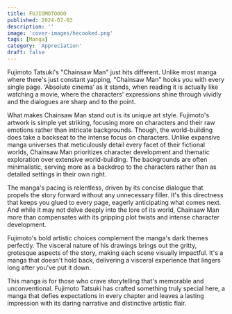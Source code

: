```yaml
---
title: FUJIOMOTOOOO
published: 2024-07-03
description: ''
image: 'cover-images/hecooked.png'
tags: [Manga]
category: 'Appreciation'
draft: false 
---
```

Fujimoto Tatsuki's "Chainsaw Man" just hits different. Unlike most manga where there's just constant yapping, "Chainsaw Man" hooks you with every single page. ‘Absolute cinema’ as it stands, when reading it is actually like watching a movie, where the characters' expressions shine through vividly and the dialogues are sharp and to the point.

What makes Chainsaw Man stand out is its unique art style. Fujimoto's artwork is simple yet striking, focusing more on characters and their raw emotions rather than intricate backgrounds. Though, the world-building does take a backseat to the intense focus on characters. Unlike expansive manga universes that meticulously detail every facet of their fictional worlds, Chainsaw Man prioritizes character development and thematic exploration over extensive world-building. The backgrounds are often minimalistic, serving more as a backdrop to the characters rather than as detailed settings in their own right.

The manga's pacing is relentless, driven by its concise dialogue that propels the story forward without any unnecessary filler. It's this directness that keeps you glued to every page, eagerly anticipating what comes next. And while it may not delve deeply into the lore of its world, Chainsaw Man more than compensates with its gripping plot twists and intense character development.

Fujimoto's bold artistic choices complement the manga's dark themes perfectly. The visceral nature of his drawings brings out the gritty, grotesque aspects of the story, making each scene visually impactful. It's a manga that doesn't hold back, delivering a visceral experience that lingers long after you've put it down.

This manga is for those who crave storytelling that's memorable and unconventional. Fujimoto Tatsuki has crafted something truly special here, a manga that defies expectations in every chapter and leaves a lasting impression with its daring narrative and distinctive artistic flair.
